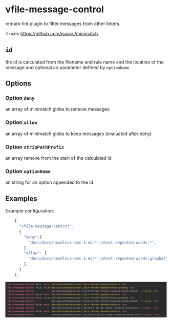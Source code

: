 # vfile-message-control

remark-lint plugin to filter messages from other linters.

it uses https://github.com/isaacs/minimatch.

## `id`

the id is calculated from the filename and rule name and the location of the message and optional an parameter defined by `optionName`

## Options

### Option `deny`

an array of minimatch globs to remove messages  

### Option `allow`

an array of minimatch globs to keep messages (evaluated after deny)  

### Option `stripPathPrefix`

an array remove from the start of the calculated id  

### Option `optionName`

an string for an option appended to the id    

## Examples

Example configuration:

```javascript
    [
      "vfile-message-control",
      {
        "deny":[
          "docs/docs/headless-cms-1.md:*:retext-repeated-words:*",
        ],
        "allow": [
          "docs/docs/headless-cms-1.md:*:retext-repeated-words:graphql",
        ],
      }
    ],
```

![Screenshot](./screenshot.png)